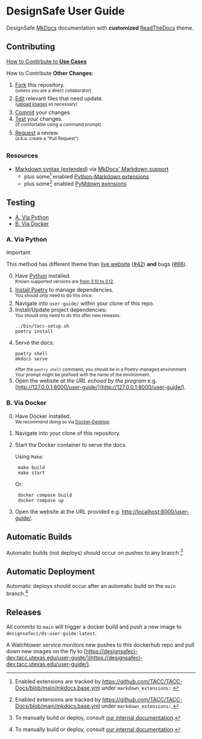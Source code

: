 # DesignSafe User Guide

DesignSafe [MkDocs](https://mkdocs.readthedocs.io/) documentation with **customized** [ReadTheDocs](https://www.mkdocs.org/user-guide/choosing-your-theme/#readthedocs) theme.

## Contributing

[How to Contirbute to **Use Cases**](https://github.com/DesignSafe-CI/DS-User-Guide/blob/main/user-guide/docs/usecases/README.md)

How to Contribute **Other Changes**:

1. [Fork](https://docs.github.com/en/pull-requests/collaborating-with-pull-requests/working-with-forks/fork-a-repo) this repository.\
    <sup>(unless you are a direct collaborator)</sup>
2. [Edit](https://docs.github.com/en/repositories/working-with-files/managing-files/editing-files) relevant files that need update.\
    <sup>([upload images](https://docs.github.com/en/repositories/working-with-files/managing-files/adding-a-file-to-a-repository) as necessary)</sup>
4. [Commit](https://docs.github.com/en/pull-requests/committing-changes-to-your-project/creating-and-editing-commits/about-commits) your changes.
5. [Test](#testing) your changes.\
    <sup>(if comfortable using a command prompt)</sup>
6. [Request](https://docs.github.com/en/pull-requests/collaborating-with-pull-requests/proposing-changes-to-your-work-with-pull-requests/creating-a-pull-request) a review.\
    <sup>(a.k.a. create a "Pull Request")</sup>

### Resources

* [Markdown syntax (extended)](https://www.markdownguide.org/extended-syntax/) via [MkDocs' Markdown support](https://www.mkdocs.org/user-guide/writing-your-docs/#writing-with-markdown)
    - plus some[^1] enabled [Python-Markdown extensions](https://python-markdown.github.io/extensions/)
    - plus some[^1] enabled [PyMdown exensions](https://facelessuser.github.io/pymdown-extensions/#extensions)

[^1]: Enabled extensions are tracked by https://github.com/TACC/TACC-Docs/blob/main/mkdocs.base.yml under `markdown_extensions:`.

## Testing

- [A. Via Python](#a-via-python)
- [B. Via Docker](#b-via-docker)

### A. Via Python

> [!IMPORTANT]
> This method has different theme than [live website](https://designsafe-ci.org/user-guide/) ([#42](https://github.com/DesignSafe-CI/DS-User-Guide/issues/42)) **and** bugs ([#66](https://github.com/DesignSafe-CI/DS-User-Guide/issues/66)).

0. Have [Python](https://www.python.org/) installed.\
    <sup>Known supported versions are [from 3.10 to 3.12](https://github.com/TACC/TACC-Docs/blob/v0.10.1/pyproject.toml#L9).</sup>
1. [Install Poetry](https://python-poetry.org/docs/#installation) to manage dependencies.\
    <sup>You should only need to do this once.</sup>
2. Navigate into `user-guide/` within your clone of this repo.
3. Install/Update project dependencies:\
    <sup>You should only need to do this after new releases.</sup>
    ```shell
    ../bin/tacc-setup.sh
    poetry install
    ```
4. Serve the docs:
    ```shell
    poetry shell
    mkdocs serve
    ```
    <sup>After the `poetry shell` command, you should be in a Poetry-managed environment. Your prompt might be prefixed with the name of the environment.</sup>
5. Open the website _at the URL echoed by the program_ e.g.
    [http://127.0.0.1:8000/user-guide/](http://127.0.0.1:8000/user-guide/).

### B. Via Docker

0. Have Docker installed.\
    <sup>We recommend doing so via [Docker-Desktop](https://www.docker.com/products/docker-desktop).</sup>
1. Navigate into your clone of this repository.
2. Start the Docker container to serve the docs.

   Using `Make`:
   ```shell
    make build
    make start

    ```
   Or:
   ```shell
    docker compose build
    docker compose up

    ```
4. Open the website at the URL provided e.g.
    [http://localhost:8000/user-guide/](http://localhost:8000/user-guide/).


[^2]: To manually build or deploy, consult [our internal documentation](https://tacc-main.atlassian.net/wiki/x/aBhv).

## Automatic Builds

Automatic builds (not deploys) should occur on pushes to any branch.[^2]

## Automatic Deployment

Automatic deploys should occur after an automatic build on the `main` branch.[^2]

## Releases

All commits to `main` will trigger a docker build and push a new image to `designsafeci/ds-user-guide:latest`.

A Watchtower service monitors new pushes to this dockerhub repo and pull down new images on the fly to [https://designsafeci-dev.tacc.utexas.edu/user-guide/](https://designsafeci-dev.tacc.utexas.edu/user-guide/).
